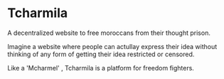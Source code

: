# Tcharmila
A decentralized website to free moroccans from their thought prison.

Imagine a website where people can actullay express their idea without thinking of any form of getting their idea restricted or censored.

Like a 'Mcharmel' , Tcharmila is a platform for freedom fighters.


